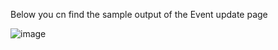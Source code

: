 Below you cn find the sample output of the Event update page

![image](https://github.com/Berlinsr7/Event-Update-Page/assets/69146984/089882b0-d041-4f08-8408-14890844fd8d)
